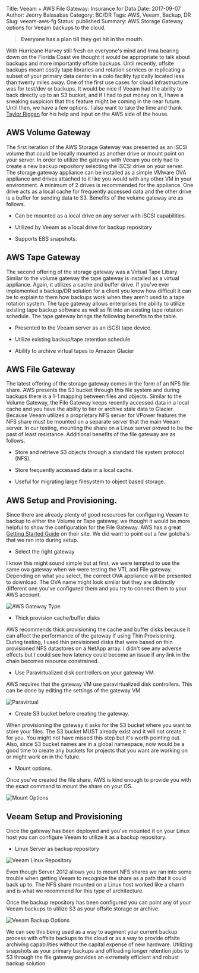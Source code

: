 Title: Veeam + AWS File Gateway: Insurance for Data
Date: 2017-09-07
Author: Jeorry Balasabas
Category: BC/DR
Tags: AWS, Veeam, Backup, DR
Slug: veeam-aws-fg
Status: published
Summary: AWS Storage Gateway options for Veeam backups to the cloud.

> **Everyone has a plan till they get hit in the mouth.**

With Hurricane Harvey still fresh on everyone's mind and Irma bearing down on the Florida Coast we thought it would be appropriate to talk about backups and more importantly offsite backups. Until recently, offsite backups meant costly tape libraries and rotation services or replicating a subset of your primary data center in a colo facility typically located less than twenty miles away. One of the first use cases for cloud infrastructure was for test/dev or backups. It would be nice if Veeam had the ability to back directly up to an S3 bucket, and if I had to put money on it, I have a sneaking suspicion that this feature might be coming in the near future. Until then, we have a few options. I also want to take the time and thank [Taylor Riggan](https://twitter.com/@triggan) for his help and input on the AWS side of the house.

## AWS Volume Gateway

The first iteration of the AWS Storage Gateway was presented as an iSCSI volume that could be locally mounted as another drive or mount point on your server. In order to utilize the gateway with Veeam you only had to create a new backup repository selecting the iSCSI drive on your server. The storage gateway appliance can be installed as a simple VMware OVA appliance and drives attached to it like you would with any other VM in your environment. A minimum of 2 drives is recommended for the appliance. One drive acts as a local cache for frequently accessed data and the other drive is a buffer for sending data to S3. Benefits of the volume gateway are as follows.

* Can be mounted as a local drive on any server with iSCSI capabilities.

* Utilized by Veeam as a local drive for backup repository

* Supports EBS snapshots.

## AWS Tape Gateway

The second offering of the storage gateway was a Virtual Tape Libary. Similar to the volume gateway the tape gateway is installed as a virtual appliance. Again, it utilizes a cache and buffer drive. If you've ever implemented a backup/DR solution for a client you know how difficult it can be to explain to them how backups work when they aren't used to a tape rotation system. The tape gateway allows enterprises the ability to utilize existing tape backup software as well as fit into an existing tape rotation schedule. The tape gateway brings the following benefits to the table.

* Presented to the Veeam server as an iSCSI tape device.

* Utilize existing backup/tape retention schedule

* Ability to archive virtual tapes to Amazon Glacier

## AWS File Gateway

The latest offering of the storage gateway comes in the form of an NFS file share. AWS presents the S3 bucket through this file system and during backups there is a 1-1 mapping between files and objects. Similar to the Volume Gateway, the File Gateway keeps recently accessed data in a local cache and you have the ability to tier or archive stale data to Glacier. Because Veeam utilizes a proprietary NFS server for VPower features the NFS share must be mounted on a separate server that the main Veeam server. In our testing, mounting the share on a Linux server proved to be the past of least resistance. Additional benefits of the file gateway are as follows.

* Store and retrieve S3 objects through a standard file system protocol (NFS).

* Store frequently accessed data in a local cache.

* Useful for migrating large filesystem to object based storage.

## AWS Setup and Provisioning.

Since there are already plenty of good resources for configuring Veeam to backup to either the Volume or Tape gateway, we thought it would be more helpful to show the configuration for the File Gateway. AWS has a great [Getting Started Guide](https://docs.aws.amazon.com/storagegateway/latest/userguide/GettingStarted.html) on their site. We did want to point out a few gotcha's that we ran into during setup.

* Select the right gateway

I know this might sound simple but at first, we were tempted to use the same ova gateway when we were testing the VTL and File gateway. Depending on what you select, the correct OVA appliance will be presented to download. The OVA name might look similar but they are distinctly different one you've configured them and you try to connect them to your AWS account.

![AWS Gateway Type]({filename}/images/awsgatewaytype.jpg)

* Thick provision cache/buffer disks

AWS recommends thick provisioning the cache and buffer disks because it can affect the performance of the gateway if using Thin Provisioning. During testing, I used thin provisioned disks that were based on thin provisioned NFS datastores on a NetApp array. I didn't see any adverse effects but I could see how latency could become an issue if any link in the chain becomes resource constrained.

* Use Paravirtualized disk controllers on your gateway VM.

AWS requires that the gateway VM use paravirtualized disk controllers. This can be done by editing the settings of the gateway VM.

![Paravirtual]({filename}/images/paravirtual_disk.jpg)


* Create S3 bucket before creating the gateway.

When provisioning the gateway it asks for the S3 bucket where you want to store your files. The S3 bucket MUST already exist and it will not create it for you. You might not have missed this step but it's worth pointing out. Also, since S3 bucket names are in a global namespace, now would be a good time to create any buckets for projects that you want are working on or might work on in the future.

* Mount options.

Once you've created the file share, AWS is kind enough to provide you with the exact command to mount the share on your OS.

![Mount Options]({filename}/images/fg_mount_options.png)

## Veeam Setup and Provisioning

Once the gateway has been deployed and you've mounted it on your Linux host you can configure Veeam to utilize it as a backup repository.

* Linux Server as backup repository

![Veeam Linux Repository]({filename}/images/linux_repo.jpg)

Even though Server 2012 allows you to mount NFS shares we ran into some trouble when getting Veeam to recognize the share as a path that it could back up to. The NFS share mounted on a Linux host worked like a charm and is what we recommend for this type of architecture.

Once the backup repository has been configured you can point any of your Veeam backups to utilize S3 as your offsite storage or archive.

![Veeam Backup Options]({filename}/images/veeam_backup_options.jpg)

We can see this being used as a way to augment your current backup process with offsite backups to the cloud or as a way to provide offsite archiving capabilities without the capital expense of new hardware. Utilizing snapshots as your primary backups and offloading longer retention jobs to S3 through the file gateway provides an extremely efficient and robust backup solution.

